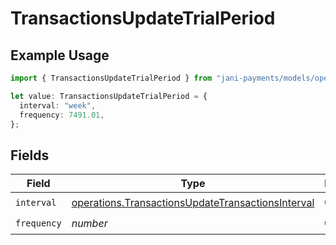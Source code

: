 # TransactionsUpdateTrialPeriod

## Example Usage

```typescript
import { TransactionsUpdateTrialPeriod } from "jani-payments/models/operations";

let value: TransactionsUpdateTrialPeriod = {
  interval: "week",
  frequency: 7491.01,
};
```

## Fields

| Field                                                                                                                  | Type                                                                                                                   | Required                                                                                                               | Description                                                                                                            |
| ---------------------------------------------------------------------------------------------------------------------- | ---------------------------------------------------------------------------------------------------------------------- | ---------------------------------------------------------------------------------------------------------------------- | ---------------------------------------------------------------------------------------------------------------------- |
| `interval`                                                                                                             | [operations.TransactionsUpdateTransactionsInterval](../../models/operations/transactionsupdatetransactionsinterval.md) | :heavy_check_mark:                                                                                                     | N/A                                                                                                                    |
| `frequency`                                                                                                            | *number*                                                                                                               | :heavy_check_mark:                                                                                                     | N/A                                                                                                                    |